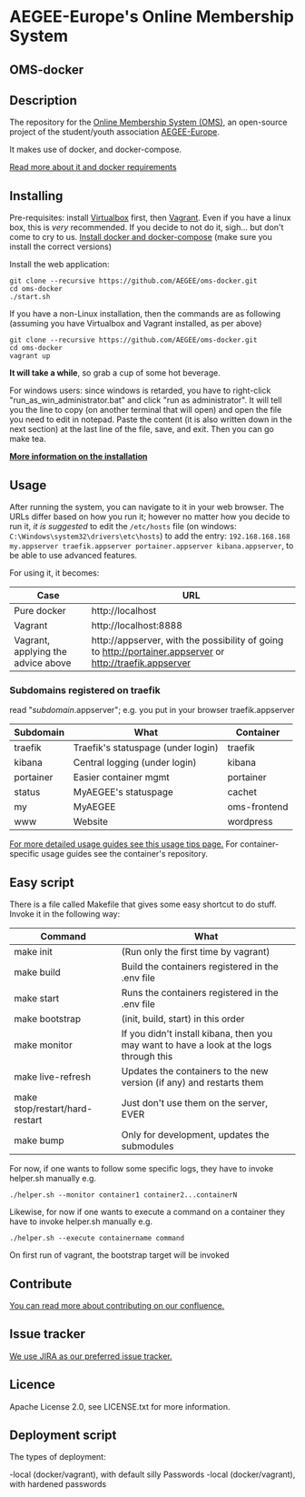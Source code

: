 # AEGEE-Europe's Online Membership System
## OMS-docker

## Description
The repository for the [Online Membership System (OMS)](https://github.com/AEGEE/oms-docker), an open-source project of the student/youth association [AEGEE-Europe](http://aegee.org/).

It makes use of docker, and docker-compose.

[Read more about it and docker requirements](https://oms-project.atlassian.net/wiki/spaces/GENERAL/overview)

## Installing

Pre-requisites: install [Virtualbox](https://www.virtualbox.org/wiki/Downloads) first, then [Vagrant](https://www.vagrantup.com/downloads.html). Even if you have a linux box, this is *very* recommended.
If you decide to not do it, sigh... but don't come to cry to us. [Install docker and docker-compose](https://docs.docker.com/compose/install/) (make sure you install the correct versions)

Install the web application:
```
git clone --recursive https://github.com/AEGEE/oms-docker.git
cd oms-docker
./start.sh 
```

If you have a non-Linux installation, then the commands are as following (assuming you have Virtualbox and Vagrant installed, as per above)

```
git clone --recursive https://github.com/AEGEE/oms-docker.git
cd oms-docker
vagrant up 
```
**It will take a while**, so grab a cup of some hot beverage.

For windows users: since windows is retarded, you have to right-click "run_as_win_administrator.bat" and click "run as administrator". It will tell you the line to copy (on another terminal that will open) and open the file you need to edit in notepad. Paste the content (it is also written down in the next section) at the last line of the file, save, and exit. Then you can go make tea. 

[**More information on the installation**](https://oms-project.atlassian.net/wiki/spaces/GENERAL/pages/17235970/Installation)

## Usage
After running the system, you can navigate to it in your web browser. The URLs differ based on how you run it; however no matter how you decide to run it, _it is suggested_ to edit the `/etc/hosts` file (on windows: `C:\Windows\system32\drivers\etc\hosts`) to add the entry: `192.168.168.168 my.appserver traefik.appserver portainer.appserver kibana.appserver`, to be able to use advanced features.

For using it, it becomes:

| Case | URL |
|---|---|
| Pure docker | http://localhost |
| Vagrant | http://localhost:8888 |
| Vagrant, applying the advice above| http://appserver, with the possibility of going to http://portainer.appserver or http://traefik.appserver |

### Subdomains registered on traefik
read "_subdomain_.appserver"; e.g. you put in your browser traefik.appserver

|Subdomain|What|Container|
|---|---|---|
| traefik | Traefik's statuspage (under login) | traefik |
| kibana | Central logging (under login) | kibana |
| portainer | Easier container mgmt | portainer |
| status | MyAEGEE's statuspage | cachet |
| my | MyAEGEE | oms-frontend |
| www | Website | wordpress |

[For more detailed usage guides see this usage tips page.](https://oms-project.atlassian.net/wiki/spaces/GENERAL/pages/23655986/Usage+tips)
For container-specific usage guides see the container's repository.

## Easy script
There is a file called Makefile that gives some easy shortcut to do stuff. Invoke it in the following way:

| Command | What |
|---|---|
| make init | (Run only the first time by vagrant) | 
| make build | Build the containers registered in the .env file | 
| make start | Runs the containers registered in the .env file | 
| make bootstrap | (init, build, start) in this order | 
| make monitor | If you didn't install kibana, then you may want to have a look at the logs through this | 
| make live-refresh | Updates the containers to the new version (if any) and restarts them | 
| make stop/restart/hard-restart | Just don't use them on the server, EVER | 
| make bump | Only for development, updates the submodules |

For now, if one wants to follow some specific logs, they have to invoke helper.sh manually e.g. 
```
./helper.sh --monitor container1 container2...containerN
```

Likewise, for now if one wants to execute a command on a container they have to invoke helper.sh manually e.g. 
```
./helper.sh --execute containername command
```

On first run of vagrant, the bootstrap target will be invoked

## Contribute
[You can read more about contributing on our confluence.](https://oms-project.atlassian.net/wiki/spaces/GENERAL/overview)

## Issue tracker
[We use JIRA as our preferred issue tracker.](https://oms-project.atlassian.net/projects/MEMB/issues)

## Licence
Apache License 2.0, see LICENSE.txt for more information.


## Deployment script
The types of deployment:

-local (docker/vagrant), with default silly Passwords
-local (docker/vagrant), with hardened passwords
